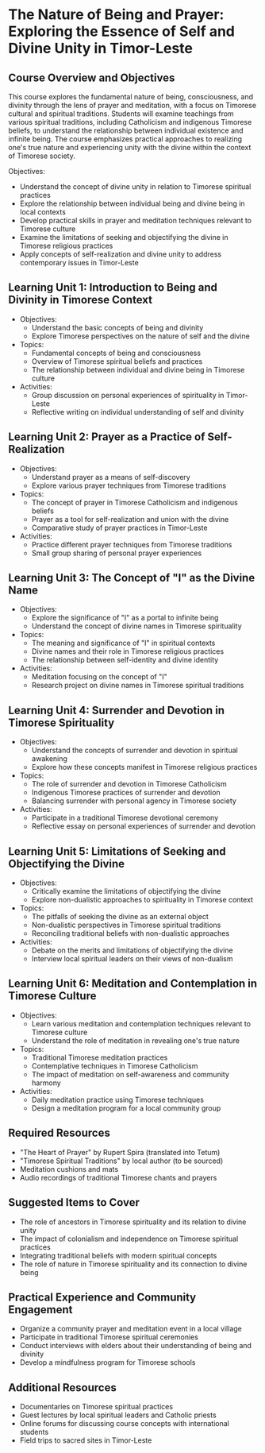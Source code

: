 # The Nature of Being and Prayer: Exploring the Essence of Self and Divine Unity in Timor-Leste

## Course Overview and Objectives

This course explores the fundamental nature of being, consciousness, and divinity through the lens of prayer and meditation, with a focus on Timorese cultural and spiritual traditions. Students will examine teachings from various spiritual traditions, including Catholicism and indigenous Timorese beliefs, to understand the relationship between individual existence and infinite being. The course emphasizes practical approaches to realizing one's true nature and experiencing unity with the divine within the context of Timorese society.

Objectives:
- Understand the concept of divine unity in relation to Timorese spiritual practices
- Explore the relationship between individual being and divine being in local contexts
- Develop practical skills in prayer and meditation techniques relevant to Timorese culture
- Examine the limitations of seeking and objectifying the divine in Timorese religious practices
- Apply concepts of self-realization and divine unity to address contemporary issues in Timor-Leste

## Learning Unit 1: Introduction to Being and Divinity in Timorese Context
- Objectives:
  * Understand the basic concepts of being and divinity
  * Explore Timorese perspectives on the nature of self and the divine
- Topics:
  * Fundamental concepts of being and consciousness
  * Overview of Timorese spiritual beliefs and practices
  * The relationship between individual and divine being in Timorese culture
- Activities:
  * Group discussion on personal experiences of spirituality in Timor-Leste
  * Reflective writing on individual understanding of self and divinity

## Learning Unit 2: Prayer as a Practice of Self-Realization
- Objectives:
  * Understand prayer as a means of self-discovery
  * Explore various prayer techniques from Timorese traditions
- Topics:
  * The concept of prayer in Timorese Catholicism and indigenous beliefs
  * Prayer as a tool for self-realization and union with the divine
  * Comparative study of prayer practices in Timor-Leste
- Activities:
  * Practice different prayer techniques from Timorese traditions
  * Small group sharing of personal prayer experiences

## Learning Unit 3: The Concept of "I" as the Divine Name
- Objectives:
  * Explore the significance of "I" as a portal to infinite being
  * Understand the concept of divine names in Timorese spirituality
- Topics:
  * The meaning and significance of "I" in spiritual contexts
  * Divine names and their role in Timorese religious practices
  * The relationship between self-identity and divine identity
- Activities:
  * Meditation focusing on the concept of "I"
  * Research project on divine names in Timorese spiritual traditions

## Learning Unit 4: Surrender and Devotion in Timorese Spirituality
- Objectives:
  * Understand the concepts of surrender and devotion in spiritual awakening
  * Explore how these concepts manifest in Timorese religious practices
- Topics:
  * The role of surrender and devotion in Timorese Catholicism
  * Indigenous Timorese practices of surrender and devotion
  * Balancing surrender with personal agency in Timorese society
- Activities:
  * Participate in a traditional Timorese devotional ceremony
  * Reflective essay on personal experiences of surrender and devotion

## Learning Unit 5: Limitations of Seeking and Objectifying the Divine
- Objectives:
  * Critically examine the limitations of objectifying the divine
  * Explore non-dualistic approaches to spirituality in Timorese context
- Topics:
  * The pitfalls of seeking the divine as an external object
  * Non-dualistic perspectives in Timorese spiritual traditions
  * Reconciling traditional beliefs with non-dualistic approaches
- Activities:
  * Debate on the merits and limitations of objectifying the divine
  * Interview local spiritual leaders on their views of non-dualism

## Learning Unit 6: Meditation and Contemplation in Timorese Culture
- Objectives:
  * Learn various meditation and contemplation techniques relevant to Timorese culture
  * Understand the role of meditation in revealing one's true nature
- Topics:
  * Traditional Timorese meditation practices
  * Contemplative techniques in Timorese Catholicism
  * The impact of meditation on self-awareness and community harmony
- Activities:
  * Daily meditation practice using Timorese techniques
  * Design a meditation program for a local community group

## Required Resources
- "The Heart of Prayer" by Rupert Spira (translated into Tetum)
- "Timorese Spiritual Traditions" by local author (to be sourced)
- Meditation cushions and mats
- Audio recordings of traditional Timorese chants and prayers

## Suggested Items to Cover
- The role of ancestors in Timorese spirituality and its relation to divine unity
- The impact of colonialism and independence on Timorese spiritual practices
- Integrating traditional beliefs with modern spiritual concepts
- The role of nature in Timorese spirituality and its connection to divine being

## Practical Experience and Community Engagement
- Organize a community prayer and meditation event in a local village
- Participate in traditional Timorese spiritual ceremonies
- Conduct interviews with elders about their understanding of being and divinity
- Develop a mindfulness program for Timorese schools

## Additional Resources
- Documentaries on Timorese spiritual practices
- Guest lectures by local spiritual leaders and Catholic priests
- Online forums for discussing course concepts with international students
- Field trips to sacred sites in Timor-Leste